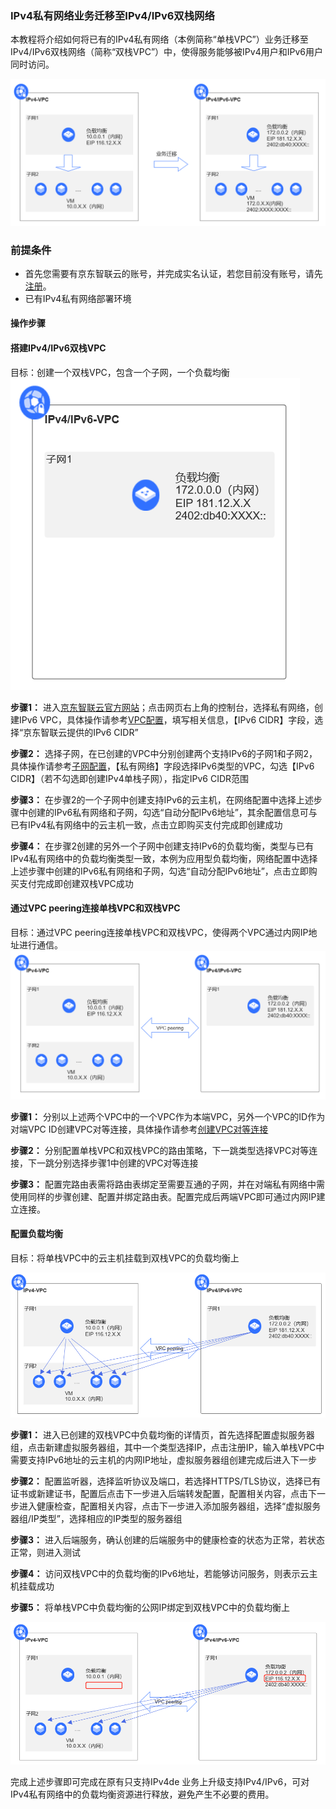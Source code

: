 
### IPv4私有网络业务迁移至IPv4/IPv6双栈网络

本教程将介绍如何将已有的IPv4私有网络（本例简称“单栈VPC”）业务迁移至IPv4/IPv6双栈网络（简称“双栈VPC”）中，使得服务能够被IPv4用户和IPv6用户同时访问。

 ![dd](../../../../image/Networking/ipv6/image-20200918173639117.png)
 

### 前提条件

- 首先您需要有京东智联云的账号，并完成实名认证，若您目前没有账号，请先[注册](https://user.jdcloud.com/register?source=jdcloud&ReturnUrl=https%3A%2F%2Fwww.jdcloud.com)。
- 已有IPv4私有网络部署环境

#### 操作步骤

#### 搭建IPv4/IPv6双栈VPC

目标：创建一个双栈VPC，包含一个子网，一个负载均衡
 ![dd](../../../../image/Networking/ipv6/v6-vpc.png)

 **步骤1：** 进入[京东智联云官方网站](https://www.jdcloud.com/)；点击网页右上角的控制台，选择私有网络，创建IPv6 VPC，具体操作请参考[VPC配置](https://docs.jdcloud.com/cn/virtual-private-cloud/vpc-configuration)，填写相关信息，【IPv6 CIDR】字段，选择“京东智联云提供的IPv6 CIDR”

**步骤2：** 选择子网，在已创建的VPC中分别创建两个支持IPv6的子网1和子网2，具体操作请参考[子网配置](https://docs.jdcloud.com/cn/virtual-private-cloud/subnet-configuration)，【私有网络】字段选择IPv6类型的VPC，勾选【IPv6 CIDR】（若不勾选即创建IPv4单栈子网），指定IPv6 CIDR范围

**步骤3：** 在步骤2的一个子网中创建支持IPv6的云主机，在网络配置中选择上述步骤中创建的IPv6私有网络和子网，勾选“自动分配IPv6地址”，其余配置信息可与已有IPv4私有网络中的云主机一致，点击立即购买支付完成即创建成功

**步骤4：** 在步骤2创建的另外一个子网中创建支持IPv6的负载均衡，类型与已有IPv4私有网络中的负载均衡类型一致，本例为应用型负载均衡，网络配置中选择上述步骤中创建的IPv6私有网络和子网，勾选“自动分配IPv6地址”，点击立即购买支付完成即创建双栈VPC成功



#### 通过VPC peering连接单栈VPC和双栈VPC

目标：通过VPC peering连接单栈VPC和双栈VPC，使得两个VPC通过内网IP地址进行通信。
 ![dd](../../../../image/Networking/ipv6/vpc-peering.png)


**步骤1：** 分别以上述两个VPC中的一个VPC作为本端VPC，另外一个VPC的ID作为对端VPC ID创建VPC对等连接，具体操作请参考[创建VPC对等连接](https://docs.jdcloud.com/cn/virtual-private-cloud/vpc-peering-configuration)

**步骤2：** 分别配置单栈VPC和双栈VPC的路由策略，下一跳类型选择VPC对等连接，下一跳分别选择步骤1中创建的VPC对等连接

**步骤3：** 配置完路由表需将路由表绑定至需要互通的子网，并在对端私有网络中需使用同样的步骤创建、配置并绑定路由表。配置完成后两端VPC即可通过内网IP建立连接。

#### 配置负载均衡

目标：将单栈VPC中的云主机挂载到双栈VPC的负载均衡上

 ![dd](../../../../image/Networking/ipv6/配置负载均衡.png)

**步骤1：** 进入已创建的双栈VPC中负载均衡的详情页，首先选择配置虚拟服务器组，点击新建虚拟服务器组，其中一个类型选择IP，点击注册IP，输入单栈VPC中需要支持IPv6地址的云主机的内网IP地址，虚拟服务器组创建完成后进入下一步

**步骤2：** 配置监听器，选择监听协议及端口，若选择HTTPS/TLS协议，选择已有证书或新建证书，配置后点击下一步进入后端转发配置，配置相关内容，点击下一步进入健康检查，配置相关内容，点击下一步进入添加服务器组，选择“虚拟服务器组/IP类型”，选择相应的IP类型的服务器组

**步骤3：** 进入后端服务，确认创建的后端服务中的健康检查的状态为正常，若状态正常，则进入测试

**步骤4：** 访问双栈VPC中的负载均衡的IPv6地址，若能够访问服务，则表示云主机挂载成功

**步骤5：** 将单栈VPC中负载均衡的公网IP绑定到双栈VPC中的负载均衡上

 ![dd](../../../../image/Networking/ipv6/del-v4LB.png)

完成上述步骤即可完成在原有只支持IPv4de 业务上升级支持IPv4/IPv6，可对IPv4私有网络中的负载均衡资源进行释放，避免产生不必要的费用。
